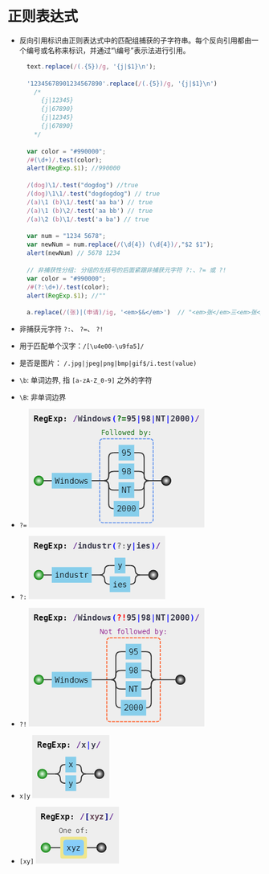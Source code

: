 # 正则表达式

+ 反向引用标识由正则表达式中的匹配组捕获的子字符串。每个反向引用都由一个编号或名称来标识，并通过“\编号”表示法进行引用。

  ```js
    text.replace(/(.{5})/g, '{j|$1}\n');

    '12345678901234567890'.replace(/(.{5})/g, '{j|$1}\n')
      /*
        {j|12345}
        {j|67890}
        {j|12345}
        {j|67890}
      */

    var color = "#990000";
    /#(\d+)/.test(color);
    alert(RegExp.$1); //990000

    /(dog)\1/.test("dogdog") //true
    /(dog)\1\1/.test("dogdogdog") // true
    /(a)\1 (b)\1/.test('aa ba') // true
    /(a)\1 (b)\2/.test('aa bb') // true
    /(a)\2 (b)\1/.test('a ba') // true

    var num = "1234 5678";
    var newNum = num.replace(/(\d{4}) (\d{4})/,"$2 $1");
    alert(newNum) // 5678 1234

    // 非捕获性分组: 分组的左括号的后面紧跟非捕获元字符 ?:、?= 或 ?!
    var color = "#990000";
    /#(?:\d+)/.test(color);
    alert(RegExp.$1); //""

    a.replace(/(张)|(申请)/ig, '<em>$&</em>')  // "<em>张</em>三<em>张</em>的<em>申请</em>"

  ```

+ 非捕获元字符 `?:`、 `?=`、 `?!`
+ 用于匹配单个汉字：`/[\u4e00-\u9fa5]/`
+ 是否是图片： `/.jpg|jpeg|png|bmp|gif$/i.test(value)`
+ `\b`: 单词边界, 指 `[a-zA-Z_0-9]` 之外的字符
+ `\B`: 非单词边界
+ `?=` ![?:](../../public/regxp/regxp1.png)
+ `?:` ![?=](../../public/regxp/regxp2.png)
+ `?!` ![?!](../../public/regxp/regxp3.png)
+ `x|y` ![|](../../public/regxp/regxp4.png)
+ `[xy]` ![[xy]](../../public/regxp/regxp5.png)